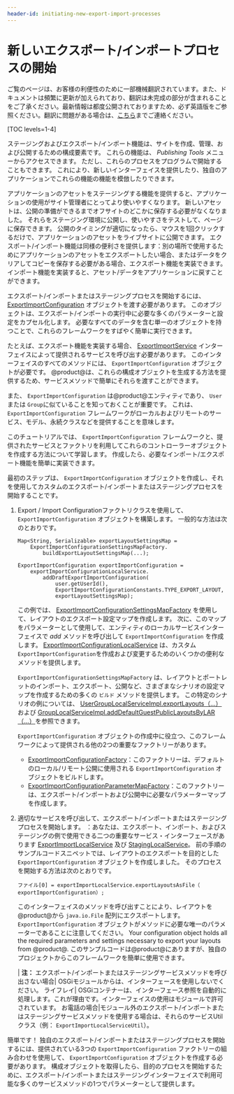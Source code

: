 ```yaml
---
header-id: initiating-new-export-import-processes
---
```


# 新しいエクスポート/インポートプロセスの開始

<p class="alert alert-info"><span class="wysiwyg-color-blue120">ご覧のページは、お客様の利便性のために一部機械翻訳されています。また、ドキュメントは頻繁に更新が加えられており、翻訳は未完成の部分が含まれることをご了承ください。最新情報は都度公開されておりますため、必ず英語版をご参照ください。翻訳に問題がある場合は、<a href="mailto:support-content-jp@liferay.com">こちら</a>までご連絡ください。</span></p>

[TOC levels=1-4]

ステージングおよびエクスポート/インポート機能は、サイトを作成、管理、および公開するための構成要素です。 これらの機能は、 *Publishing Tools* メニューからアクセスできます。 ただし、これらのプロセスをプログラムで開始することもできます。 これにより、新しいインターフェイスを提供したり、独自のアプリケーションでこれらの機能の機能を模倣したりできます。

アプリケーションのアセットをステージングする機能を提供すると、アプリケーションの使用がサイト管理者にとってより使いやすくなります。 新しいアセットは、公開の準備ができるまでオフサイトのどこかに保存する必要がなくなりました。 それらをステージング環境に公開し、使いやすさをテストして、ページに保存できます。 公開のタイミングが適切になったら、マウスを1回クリックするだけで、アプリケーションのアセットをライブサイトに公開できます。 エクスポート/インポート機能は同様の便利さを提供します：別の場所で使用するためにアプリケーションのアセットをエクスポートしたい場合、またはデータをクリアしてコピーを保存する必要がある場合、エクスポート機能を実装できます。 インポート機能を実装すると、アセット/データをアプリケーションに戻すことができます。

エクスポート/インポートまたはステージングプロセスを開始するには、 [ExportImportConfiguration](@platform-ref@/7.1-latest/javadocs/portal-kernel/com/liferay/exportimport/kernel/model/ExportImportConfiguration.html) オブジェクトを渡す必要があります。 このオブジェクトは、エクスポート/インポートの実行中に必要な多くのパラメーターと設定をカプセル化します。 必要なすべてのデータを含む単一のオブジェクトを持つことで、これらのフレームワークをすばやく簡単に実行できます。

たとえば、エクスポート機能を実装する場合、 [ExportImportService](@platform-ref@/7.1-latest/javadocs/portal-kernel/com/liferay/exportimport/kernel/service/ExportImportService.html) インターフェイスによって提供されるサービスを呼び出す必要があります。 このインターフェイスのすべてのメソッドには、 `ExportImportConfiguration` オブジェクトが必要です。 @product@は、これらの構成オブジェクトを生成する方法を提供するため、サービスメソッドで簡単にそれらを渡すことができます。

また、 `ExportImportConfiguration` は@product@エンティティであり、 `User` または `Group`に似ていることを知っておくことが重要です。 これは、 `ExportImportConfiguration` フレームワークがローカルおよびリモートのサービス、モデル、永続クラスなどを提供することを意味します。

このチュートリアルでは、 `ExportImportConfiguration` フレームワークと、提供されたサービスとファクトリを利用してこれらのコントローラーオブジェクトを作成する方法について学習します。 作成したら、必要なインポート/エクスポート機能を簡単に実装できます。

最初のステップは、 `ExportImportConfiguration` オブジェクトを作成し、それを使用してカスタムのエクスポート/インポートまたはステージングプロセスを開始することです。

1.  Export / Import Configurationファクトリクラスを使用して、 `ExportImportConfiguration` オブジェクトを構築します。 一般的な方法は次のとおりです。
   
        Map<String, Serializable> exportLayoutSettingsMap =
            ExportImportConfigurationSettingsMapFactory.
                buildExportLayoutSettingsMap(...);
       
        ExportImportConfiguration exportImportConfiguration =
            exportImportConfigurationLocalService.
                addDraftExportImportConfiguration(
                    user.getUserId(),
                    ExportImportConfigurationConstants.TYPE_EXPORT_LAYOUT,
                    exportLayoutSettingsMap);

    この例では、 [ExportImportConfigurationSettingsMapFactory](@platform-ref@/7.1-latest/javadocs/portal-kernel/com/liferay/exportimport/kernel/configuration/ExportImportConfigurationSettingsMapFactory.html) を使用して、レイアウトのエクスポート設定マップを作成します。 次に、このマップをパラメーターとして使用して、エンティティのローカルサービスインターフェイスで *add* メソッドを呼び出して `ExportImportConfiguration` を作成します。 [ExportImportConfigurationLocalService](@platform-ref@/7.1-latest/javadocs/portal-kernel/com/liferay/exportimport/kernel/service/ExportImportConfigurationLocalService.html) は、カスタム `ExportImportConfiguration`を作成および変更するためのいくつかの便利なメソッドを提供します。

    `ExportImportConfigurationSettingsMapFactory` は、レイアウトとポートレットのインポート、エクスポート、公開など、さまざまなシナリオの設定マップを作成するための多くの `ビルド` メソッドを提供します。 この特定のシナリオの例については、 [UserGroupLocalServiceImpl.exportLayouts（...）](@platform-ref@/7.1-latest/javadocs/portal-impl/com/liferay/portal/service/impl/UserGroupLocalServiceImpl.html#exportLayouts-long-java.util.Map-) および [GroupLocalServiceImpl.addDefaultGuestPublicLayoutsByLAR（...）](@platform-ref@/7.1-latest/javadocs/portal-impl/com/liferay/portal/service/impl/GroupLocalServiceImpl.html#addDefaultGuestPublicLayoutsByLAR-com.liferay.portal.kernel.model.Group-java.io.File-)を参照できます。

    `ExportImportConfiguration` オブジェクトの作成中に役立つ、このフレームワークによって提供される他の2つの重要なファクトリーがあります。

      - [ExportImportConfigurationFactory](@platform-ref@/7.1-latest/javadocs/portal-kernel/com/liferay/exportimport/kernel/configuration/ExportImportConfigurationFactory.html)：このファクトリーは、デフォルトのローカル/リモート公開に使用される `ExportImportConfiguration` オブジェクトをビルドします。
      - [ExportImportConfigurationParameterMapFactory](@platform-ref@/7.1-latest/javadocs/portal-kernel/com/liferay/exportimport/kernel/configuration/ExportImportConfigurationParameterMapFactory.html)：このファクトリーは、エクスポート/インポートおよび公開中に必要なパラメーターマップを作成します。

2.  適切なサービスを呼び出して、エクスポート/インポートまたはステージングプロセスを開始します。 ：あなたは、エクスポート、インポート、およびステージングの例で使用できる二つの重要なサービス・インターフェースがあります [ExportImportLocalService](@platform-ref@/7.1-latest/javadocs/portal-kernel/com/liferay/exportimport/kernel/service/ExportImportLocalService.html) 及び [StagingLocalService](@platform-ref@/7.1-latest/javadocs/portal-kernel/com/liferay/exportimport/kernel/service/StagingLocalService.html)。 前の手順のサンプルコードスニペットでは、レイアウトのエクスポートを目的とした `ExportImportConfiguration` オブジェクトを作成しました。 そのプロセスを開始する方法は次のとおりです。

        ファイル[0] = exportImportLocalService.exportLayoutsAsFile（ exportImportConfiguration）;

    このインターフェイスのメソッドを呼び出すことにより、レイアウトを@product@から `java.io.File` 配列にエクスポートします。 `ExportImportConfiguration` オブジェクトがメソッドに必要な唯一のパラメーターであることに注意してください。 Your configuration object holds all the required parameters and settings necessary to export your layouts from @product@. このサンプルコードは@product@にありますが、独自のプロジェクトからこのフレームワークを簡単に使用できます。

    | **注：** エクスポート/インポートまたはステージングサービスメソッドを呼び出さない場合| OSGiモジュールからは、インターフェースを使用しないでください。 ライフレイ| OSGiコンテナーは、インターフェース参照を自動的に処理します。これが理由です。インターフェイスの使用はモジュールで許可されています。 お電話の場合|モジュール外のエクスポート/インポートまたはステージングサービスメソッドを使用する場合は、それらのサービスUtilクラス（例： `ExportImportLocalServiceUtil`）。

簡単です！ 独自のエクスポート/インポートまたはステージングプロセスを開始するには、提供されている3つの `ExportImportConfiguration` ファクトリーの組み合わせを使用して、 `ExportImportConfiguration` オブジェクトを作成する必要があります。 構成オブジェクトを取得したら、目的のプロセスを開始するために、エクスポート/インポートまたはステージングインターフェイスで利用可能な多くのサービスメソッドの1つでパラメーターとして提供します。
